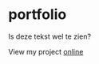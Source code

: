 # portfolio

Is deze tekst wel te zien?

View my project [online](https://the-gatekeeper.github.io/portfolio/)
